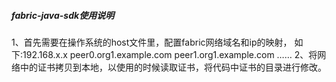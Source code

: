 ##### fabric-java-sdk使用说明

1、首先需要在操作系统的host文件里，配置fabric网络域名和ip的映射，
如下:192.168.x.x peer0.org1.example.com peer1.org1.example.com  ……
2、将网络中的证书拷贝到本地，以使用的时候读取证书，将代码中证书的目录进行修改。


